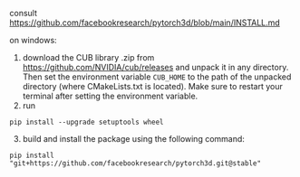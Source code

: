 consult https://github.com/facebookresearch/pytorch3d/blob/main/INSTALL.md

on windows:
1. download the CUB library .zip from https://github.com/NVIDIA/cub/releases and unpack it in any directory. Then set the environment variable `CUB_HOME` to the path of the unpacked directory (where CMakeLists.txt is located). Make sure to restart your terminal after setting the environment variable.
2. run 
```
pip install --upgrade setuptools wheel
```
3. build and install the package using the following command:
```
pip install "git+https://github.com/facebookresearch/pytorch3d.git@stable"
```